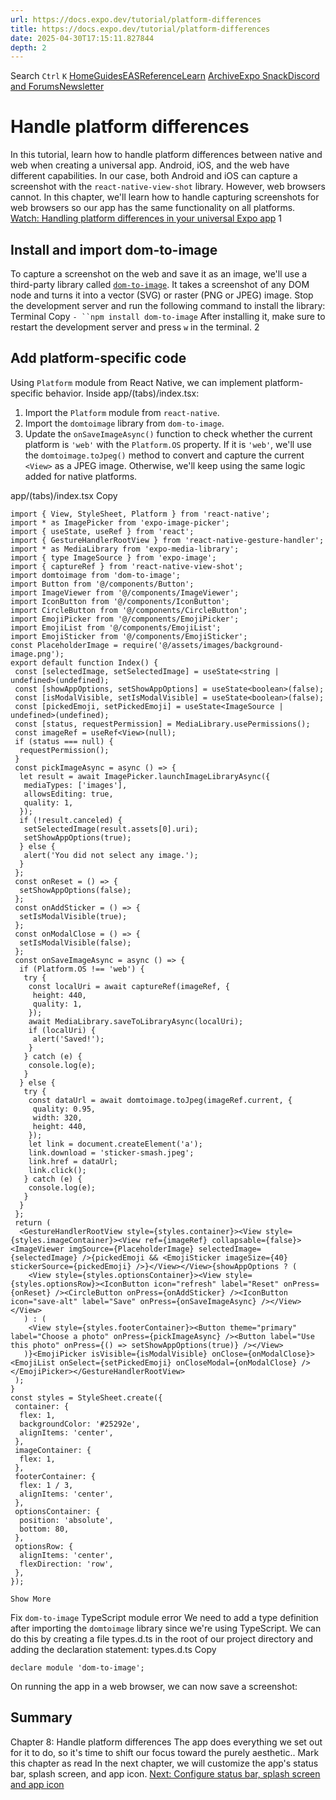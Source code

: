 ```yaml
---
url: https://docs.expo.dev/tutorial/platform-differences
title: https://docs.expo.dev/tutorial/platform-differences
date: 2025-04-30T17:15:11.827844
depth: 2
---
```


Search
`Ctrl` `K`
[Home](https://docs.expo.dev/)[Guides](https://docs.expo.dev/guides/overview)[EAS](https://docs.expo.dev/eas)[Reference](https://docs.expo.dev/versions/latest)[Learn](https://docs.expo.dev/tutorial/overview)
[Archive](https://docs.expo.dev/archive)[Expo Snack](https://snack.expo.dev)[Discord and Forums](https://chat.expo.dev)[Newsletter](https://expo.dev/mailing-list/signup)
# Handle platform differences
In this tutorial, learn how to handle platform differences between native and web when creating a universal app.
Android, iOS, and the web have different capabilities. In our case, both Android and iOS can capture a screenshot with the `react-native-view-shot` library. However, web browsers cannot.
In this chapter, we'll learn how to handle capturing screenshots for web browsers so our app has the same functionality on all platforms.
[Watch: Handling platform differences in your universal Expo app](https://www.youtube.com/watch?v=mEKQvF4irBM)
1
## Install and import dom-to-image
To capture a screenshot on the web and save it as an image, we'll use a third-party library called [`dom-to-image`](https://github.com/tsayen/dom-to-image#readme). It takes a screenshot of any DOM node and turns it into a vector (SVG) or raster (PNG or JPEG) image.
Stop the development server and run the following command to install the library:
Terminal
Copy
`- ``npm install dom-to-image`
After installing it, make sure to restart the development server and press `w` in the terminal.
2
## Add platform-specific code
Using `Platform` module from React Native, we can implement platform-specific behavior. Inside app/(tabs)/index.tsx:
  1. Import the `Platform` module from `react-native`.
  2. Import the `domtoimage` library from `dom-to-image`.
  3. Update the `onSaveImageAsync()` function to check whether the current platform is `'web'` with the `Platform.OS` property. If it is `'web'`, we'll use the `domtoimage.toJpeg()` method to convert and capture the current `<View>` as a JPEG image. Otherwise, we'll keep using the same logic added for native platforms.


app/(tabs)/index.tsx
Copy
```
import { View, StyleSheet, Platform } from 'react-native';
import * as ImagePicker from 'expo-image-picker';
import { useState, useRef } from 'react';
import { GestureHandlerRootView } from 'react-native-gesture-handler';
import * as MediaLibrary from 'expo-media-library';
import { type ImageSource } from 'expo-image';
import { captureRef } from 'react-native-view-shot';
import domtoimage from 'dom-to-image';
import Button from '@/components/Button';
import ImageViewer from '@/components/ImageViewer';
import IconButton from '@/components/IconButton';
import CircleButton from '@/components/CircleButton';
import EmojiPicker from '@/components/EmojiPicker';
import EmojiList from '@/components/EmojiList';
import EmojiSticker from '@/components/EmojiSticker';
const PlaceholderImage = require('@/assets/images/background-image.png');
export default function Index() {
 const [selectedImage, setSelectedImage] = useState<string | undefined>(undefined);
 const [showAppOptions, setShowAppOptions] = useState<boolean>(false);
 const [isModalVisible, setIsModalVisible] = useState<boolean>(false);
 const [pickedEmoji, setPickedEmoji] = useState<ImageSource | undefined>(undefined);
 const [status, requestPermission] = MediaLibrary.usePermissions();
 const imageRef = useRef<View>(null);
 if (status === null) {
  requestPermission();
 }
 const pickImageAsync = async () => {
  let result = await ImagePicker.launchImageLibraryAsync({
   mediaTypes: ['images'],
   allowsEditing: true,
   quality: 1,
  });
  if (!result.canceled) {
   setSelectedImage(result.assets[0].uri);
   setShowAppOptions(true);
  } else {
   alert('You did not select any image.');
  }
 };
 const onReset = () => {
  setShowAppOptions(false);
 };
 const onAddSticker = () => {
  setIsModalVisible(true);
 };
 const onModalClose = () => {
  setIsModalVisible(false);
 };
 const onSaveImageAsync = async () => {
  if (Platform.OS !== 'web') {
   try {
    const localUri = await captureRef(imageRef, {
     height: 440,
     quality: 1,
    });
    await MediaLibrary.saveToLibraryAsync(localUri);
    if (localUri) {
     alert('Saved!');
    }
   } catch (e) {
    console.log(e);
   }
  } else {
   try {
    const dataUrl = await domtoimage.toJpeg(imageRef.current, {
     quality: 0.95,
     width: 320,
     height: 440,
    });
    let link = document.createElement('a');
    link.download = 'sticker-smash.jpeg';
    link.href = dataUrl;
    link.click();
   } catch (e) {
    console.log(e);
   }
  }
 };
 return (
  <GestureHandlerRootView style={styles.container}><View style={styles.imageContainer}><View ref={imageRef} collapsable={false}><ImageViewer imgSource={PlaceholderImage} selectedImage={selectedImage} />{pickedEmoji && <EmojiSticker imageSize={40} stickerSource={pickedEmoji} />}</View></View>{showAppOptions ? (
    <View style={styles.optionsContainer}><View style={styles.optionsRow}><IconButton icon="refresh" label="Reset" onPress={onReset} /><CircleButton onPress={onAddSticker} /><IconButton icon="save-alt" label="Save" onPress={onSaveImageAsync} /></View></View>
   ) : (
    <View style={styles.footerContainer}><Button theme="primary" label="Choose a photo" onPress={pickImageAsync} /><Button label="Use this photo" onPress={() => setShowAppOptions(true)} /></View>
   )}<EmojiPicker isVisible={isModalVisible} onClose={onModalClose}><EmojiList onSelect={setPickedEmoji} onCloseModal={onModalClose} /></EmojiPicker></GestureHandlerRootView>
 );
}
const styles = StyleSheet.create({
 container: {
  flex: 1,
  backgroundColor: '#25292e',
  alignItems: 'center',
 },
 imageContainer: {
  flex: 1,
 },
 footerContainer: {
  flex: 1 / 3,
  alignItems: 'center',
 },
 optionsContainer: {
  position: 'absolute',
  bottom: 80,
 },
 optionsRow: {
  alignItems: 'center',
  flexDirection: 'row',
 },
});

Show More

```

Fix `dom-to-image` TypeScript module error
We need to add a type definition after importing the `domtoimage` library since we're using TypeScript. We can do this by creating a file types.d.ts in the root of our project directory and adding the declaration statement:
types.d.ts
Copy
```
declare module 'dom-to-image';

```

On running the app in a web browser, we can now save a screenshot:
## Summary
Chapter 8: Handle platform differences
The app does everything we set out for it to do, so it's time to shift our focus toward the purely aesthetic..
Mark this chapter as read
In the next chapter, we will customize the app's status bar, splash screen, and app icon.
[Next: Configure status bar, splash screen and app icon](https://docs.expo.dev/tutorial/configuration)

